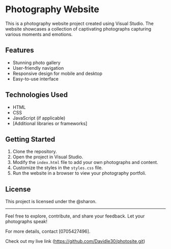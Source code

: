 # Photography Website

This is a photography website project created using Visual Studio. The website showcases a collection of captivating photographs capturing various moments and emotions.

## Features

- Stunning photo gallery
- User-friendly navigation
- Responsive design for mobile and desktop
- Easy-to-use interface

## Technologies Used

- HTML
- CSS
- JavaScript (if applicable)
- [Additional libraries or frameworks]

## Getting Started

1. Clone the repository.
2. Open the project in Visual Studio.
3. Modify the `index.html` file to add your own photographs and content.
4. Customize the styles in the `styles.css` file.
5. Run the website in a browser to view your photography portfoli.

## License

This project is licensed under the @sharon.

---

Feel free to explore, contribute, and share your feedback. Let your photographs speak!

For more details, contact [0705427496].

Check out my live link (https://github.com/Davidle30/photosite.git) 
